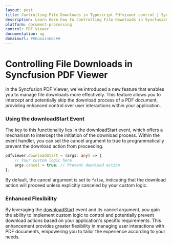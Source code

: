 ```yaml
---
layout: post
title: Controlling File Downloads in Typescript Pdfviewer control | Syncfusion
description: Learn here how to Controlling File Downloads in Syncfusion Typescript Pdfviewer control of Syncfusion Essential JS 2 and more.
platform: document-processing
control: PDF Viewer
documentation: ug
domainurl: ##DomainURL##
---
```


# Controlling File Downloads in Syncfusion PDF Viewer

In the Syncfusion PDF Viewer, we've introduced a new feature that enables you to manage file downloads more effectively. This feature allows you to intercept and potentially skip the download process of a PDF document, providing enhanced control over user interactions within your application.

### Using the downloadStart Event

The key to this functionality lies in the downloadStart event, which offers a mechanism to intercept the initiation of the download process. Within the event handler, you can set the cancel argument to true to programmatically prevent the download action from proceeding.

```ts
pdfviewer.downloadStart = (args: any) => {
    // Your custom logic here
    args.cancel = true; // Prevent download action
};
```

By default, the cancel argument is set to `false`, indicating that the download action will proceed unless explicitly canceled by your custom logic.

### Enhanced Flexibility

By leveraging the [downloadStart](https://ej2.syncfusion.com/documentation/api/pdfviewer/#downloadstart) event and its cancel argument, you gain the ability to implement custom logic to control and potentially prevent download actions based on your application's specific requirements. This enhancement provides greater flexibility in managing user interactions with PDF documents, empowering you to tailor the experience according to your needs.